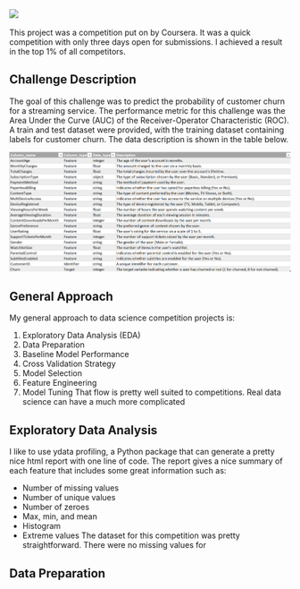 <img src="challenge.png">

This project was a competition put on by Coursera. It was a quick competition with only three days open for submissions. I achieved a result in the top 1% of all competitors.
## Challenge Description
The goal of this challenge was to predict the probability of customer churn for a streaming service. The performance metric for this challenge was the Area Under the Curve (AUC) of the Receiver-Operator Characteristic (ROC). A train and test dataset were provided, with the training dataset containing labels for customer churn. The data description is shown in the table below.
<p align="center">
<img src="datadescription.png">
</p>

## General Approach
My general approach to data science competition projects is:
1. Exploratory Data Analysis (EDA)
2. Data Preparation
3. Baseline Model Performance
4. Cross Validation Strategy
5. Model Selection
6. Feature Engineering
7. Model Tuning
That flow is pretty well suited to competitions. Real data science can have a much more complicated 

## Exploratory Data Analysis
I like to use ydata profiling, a Python package that can generate a pretty nice html report with one line of code. The report gives a nice summary of each feature that includes some great information such as:
* Number of missing values
* Number of unique values
* Number of zeroes
* Max, min, and mean
* Histogram
* Extreme values
The dataset for this competition was pretty straightforward. There were no missing values for 

## Data Preparation
